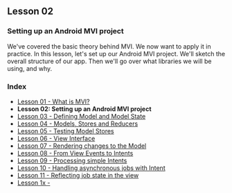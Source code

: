 
## Lesson 02

### Setting up an Android MVI project

We've covered the basic theory behind MVI. We now want to apply it in practice. In this lesson, let's set up our Android MVI project. We'll sketch the overall structure of our app. Then we'll go over what libraries we will be using, and why.

### Index

- [Lesson 01 - What is MVI?](https://watch.caster.io/courses/...)
- **Lesson 02: Setting up an Android MVI project**
- [Lesson 03 - Defining Model and Model State](https://github.com/kanawish/android-mvi-sample/tree/caster/lesson03)
- [Lesson 04 - Models, Stores and Reducers](https://github.com/kanawish/android-mvi-sample/tree/caster/lesson04)
- [Lesson 05 - Testing Model Stores](https://github.com/kanawish/android-mvi-sample/tree/caster/lesson05)
- [Lesson 06 - View Interface](https://github.com/kanawish/android-mvi-sample/tree/caster/lesson06)
- [Lesson 07 - Rendering changes to the Model](https://github.com/kanawish/android-mvi-sample/tree/caster/lesson07)
- [Lesson 08 - From View Events to Intents](https://github.com/kanawish/android-mvi-sample/tree/caster/lesson08)
- [Lesson 09 - Processing simple Intents](https://github.com/kanawish/android-mvi-sample/tree/caster/lesson09)
- [Lesson 10 - Handling asynchronous jobs with Intent](https://github.com/kanawish/android-mvi-sample/tree/caster/lesson10)
- [Lesson 11 - Reflecting job state in the view](https://github.com/kanawish/android-mvi-sample/tree/caster/lesson11)
- [Lesson 1x - ](https://github.com/kanawish/android-mvi-sample/tree/caster/lesson1x)